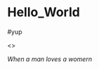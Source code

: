 # Hello_World
#yup
<html>
<head>
  <title>Howdydoody</title>
</head>
<>
<body>
<p><em>When a man loves a womern</em></p>
</body>
</html>
